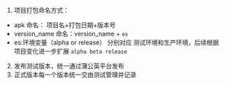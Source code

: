 1. 项目打包命名方式：
* apk 命名： 项目名+打包日期+版本号
* version_name 命名：version_name + `es`
* es:环境变量（alpha or release） 分别对应 测试环境和生产环境，后续根据项目变化进一步扩展   `alpha beta release`
2. 发布测试版本，统一通过蒲公英平台发布
3. 正式版本每一个版本统一交由测试管理并记录

